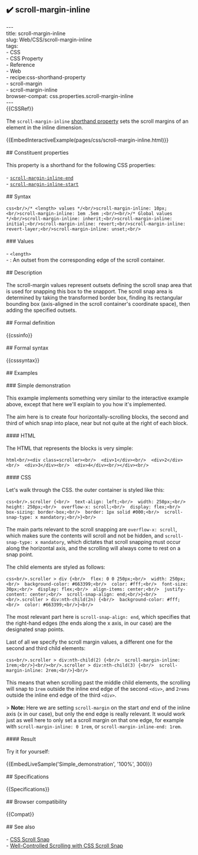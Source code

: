 ## ✔️ scroll-margin-inline 
 ---<br/>title: scroll-margin-inline<br/>slug: Web/CSS/scroll-margin-inline<br/>tags:<br/>  - CSS<br/>  - CSS Property<br/>  - Reference<br/>  - Web<br/>  - recipe:css-shorthand-property<br/>  - scroll-margin<br/>  - scroll-margin-inline<br/>browser-compat: css.properties.scroll-margin-inline<br/>---<br/>{{CSSRef}}<br/><br/>The `scroll-margin-inline` [shorthand property](/en-US/docs/Web/CSS/Shorthand_properties) sets the scroll margins of an element in the inline dimension.<br/><br/>{{EmbedInteractiveExample(pages/css/scroll-margin-inline.html)}}<br/><br/>## Constituent properties<br/><br/>This property is a shorthand for the following CSS properties:<br/><br/>- [`scroll-margin-inline-end`](/en-US/docs/Web/CSS/scroll-margin-inline-end)<br/>- [`scroll-margin-inline-start`](/en-US/docs/Web/CSS/scroll-margin-inline-start)<br/><br/>## Syntax<br/><br/>```css<br/>/* <length> values */<br/>scroll-margin-inline: 10px;<br/>scroll-margin-inline: 1em .5em ;<br/><br/>/* Global values */<br/>scroll-margin-inline: inherit;<br/>scroll-margin-inline: initial;<br/>scroll-margin-inline: revert;<br/>scroll-margin-inline: revert-layer;<br/>scroll-margin-inline: unset;<br/>```<br/><br/>### Values<br/><br/>- `<length>`<br/>  - : An outset from the corresponding edge of the scroll container.<br/><br/>## Description<br/><br/>The scroll-margin values represent outsets defining the scroll snap area that is used for snapping this box to the snapport. The scroll snap area is determined by taking the transformed border box, finding its rectangular bounding box (axis-aligned in the scroll container's coordinate space), then adding the specified outsets.<br/><br/>## Formal definition<br/><br/>{{cssinfo}}<br/><br/>## Formal syntax<br/><br/>{{csssyntax}}<br/><br/>## Examples<br/><br/>### Simple demonstration<br/><br/>This example implements something very similar to the interactive example above, except that here we'll explain to you how it's implemented.<br/><br/>The aim here is to create four horizontally-scrolling blocks, the second and third of which snap into place, near but not quite at the right of each block.<br/><br/>#### HTML<br/><br/>The HTML that represents the blocks is very simple:<br/><br/>```html<br/><div class=scroller><br/>  <div>1</div><br/>  <div>2</div><br/>  <div>3</div><br/>  <div>4</div><br/></div><br/>```<br/><br/>#### CSS<br/><br/>Let's walk through the CSS. the outer container is styled like this:<br/><br/>```css<br/>.scroller {<br/>  text-align: left;<br/>  width: 250px;<br/>  height: 250px;<br/>  overflow-x: scroll;<br/>  display: flex;<br/>  box-sizing: border-box;<br/>  border: 1px solid #000;<br/>  scroll-snap-type: x mandatory;<br/>}<br/>```<br/><br/>The main parts relevant to the scroll snapping are `overflow-x: scroll`, which makes sure the contents will scroll and not be hidden, and `scroll-snap-type: x mandatory`, which dictates that scroll snapping must occur along the horizontal axis, and the scrolling will always come to rest on a snap point.<br/><br/>The child elements are styled as follows:<br/><br/>```css<br/>.scroller > div {<br/>  flex: 0 0 250px;<br/>  width: 250px;<br/>  background-color: #663399;<br/>  color: #fff;<br/>  font-size: 30px;<br/>  display: flex;<br/>  align-items: center;<br/>  justify-content: center;<br/>  scroll-snap-align: end;<br/>}<br/><br/>.scroller > div:nth-child(2n) {<br/>  background-color: #fff;<br/>  color: #663399;<br/>}<br/>```<br/><br/>The most relevant part here is `scroll-snap-align: end`, which specifies that the right-hand edges (the ends along the x axis, in our case) are the designated snap points.<br/><br/>Last of all we specify the scroll margin values, a different one for the second and third child elements:<br/><br/>```css<br/>.scroller > div:nth-child(2) {<br/>  scroll-margin-inline: 1rem;<br/>}<br/><br/>.scroller > div:nth-child(3) {<br/>  scroll-margin-inline: 2rem;<br/>}<br/>```<br/><br/>This means that when scrolling past the middle child elements, the scrolling will snap to `1rem` outside the inline end edge of the second `<div>`, and `2rems` outside the inline end edge of the third `<div>`.<br/><br/>> **Note:** Here we are setting `scroll-margin` on the start _and_ end of the inline axis (x in our case), but only the end edge is really relevant. It would work just as well here to only set a scroll margin on that one edge, for example with `scroll-margin-inline: 0 1rem`, or `scroll-margin-inline-end: 1rem`.<br/><br/>#### Result<br/><br/>Try it for yourself:<br/><br/>{{EmbedLiveSample('Simple_demonstration', '100%', 300)}}<br/><br/>## Specifications<br/><br/>{{Specifications}}<br/><br/>## Browser compatibility<br/><br/>{{Compat}}<br/><br/>## See also<br/><br/>- [CSS Scroll Snap](/en-US/docs/Web/CSS/CSS_Scroll_Snap)<br/>- [Well-Controlled Scrolling with CSS Scroll Snap](https://web.dev/css-scroll-snap/)<br/>
